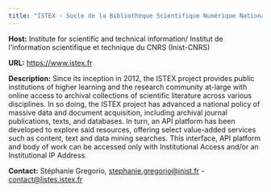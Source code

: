 ```yaml
---
title: "​​ISTEX - Socle de la Bibliothèque Scientifique Numérique Nationale"
---
```

**Host:** Institute for scientific and technical information/ Institut de l'information scientifique et technique du CNRS (Inist-CNRS)


**URL:** <https://www.istex.fr>


**Description:** Since its inception in 2012, the ISTEX project provides public institutions of higher learning and the research community at-large with online access to archival collections of scientific literature across various disciplines. In so doing, the ISTEX project has advanced a national policy of massive data and document acquisition, including archival journal publications, texts, and databases. In turn, an API platform has been developed to explore said resources, offering select value-added services such as content, text and data mining searches. This interface, API platform and body of work can be accessed only with Institutional Access and/or an Institutional IP Address.


**Contact:** ​​Stéphanie Gregorio, [stephanie.gregorio@inist.fr](mailto:stephanie.gregorio@inist.fr) - [contact@listes.istex.fr](mailto:contact@listes.istex.fr)



